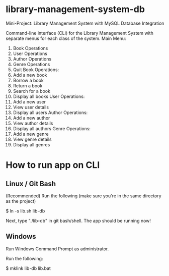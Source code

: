 # library-management-system-db
Mini-Project: Library Management System with MySQL Database Integration

Command-line interface (CLI) for the Library Management System with separate menus for each class of the system.
Main Menu:
  1. Book Operations
  2. User Operations
  3. Author Operations
  4. Genre Operations
  5. Quit
Book Operations:
  1. Add a new book
  2. Borrow a book
  3. Return a book
  4. Search for a book
  5. Display all books
User Operations:
  1. Add a new user
  2. View user details
  3. Display all users
Author Operations:
  1. Add a new author
  2. View author details
  3. Display all authors
Genre Operations:
  1. Add a new genre
  2. View genre details
  3. Display all genres


# How to run app on CLI
## Linux / Git Bash
(Recommended)
Run the following (make sure you're in the same directory as the project)

$ ln -s lib.sh lib-db

Next, type "./lib-db" in git bash/shell. The app should be running now!

## Windows

Run Windows Command Prompt as administrator.

Run the following:

$ mklink lib-db lib.bat

